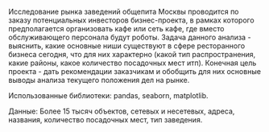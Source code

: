 Исследование рынка заведений общепита Москвы проводится по заказу потенциальных инвесторов бизнес-проекта, в рамках которого предполагается организовать кафе или сеть кафе, где вместо обслуживающего персонала будут роботы. Задача данного анализа - выяснить, какие основные ниши существуют в сфере ресторанного бизнеса сегодня, что для них характерно (какой тип распространения, какие районы, какое количество посадочных мест итп). Конечная цель проекта - дать рекомендации заказчикам и обобщить для них основные выводы анализа текущего положения дел на рынке.

Использованные библиотеки: pandas, seaborn, matplotlib.

Данные: Более 15 тысяч объектов, сетевых и несетевых, адреса, названия, количество посадочных мест, тип заведения.
